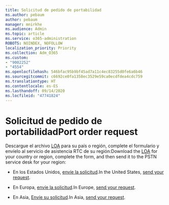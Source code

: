 ```yaml
---
title: Solicitud de pedido de portabilidad
ms.author: pebaum
author: pebaum
manager: mnirkhe
ms.audience: Admin
ms.topic: article
ms.service: o365-administration
ROBOTS: NOINDEX, NOFOLLOW
localization_priority: Priority
ms.collection: Adm_O365
ms.custom:
- "9002252"
- "4554"
ms.openlocfilehash: 546bfac95b9bf45ad7a11c4ec83255d0fe6a6b46
ms.sourcegitcommit: c6692ce0fa1358ec3529e59ca0ecdfdea4cdc759
ms.translationtype: HT
ms.contentlocale: es-ES
ms.lasthandoff: 09/14/2020
ms.locfileid: "47741824"
---
```

# <a name="port-order-request"></a><span data-ttu-id="f4884-102">Solicitud de pedido de portabilidad</span><span class="sxs-lookup"><span data-stu-id="f4884-102">Port order request</span></span>

<span data-ttu-id="f4884-103">Descargue el archivo [LOA](https://docs.microsoft.com/microsoftteams/manage-phone-numbers-for-your-organization/manage-phone-numbers-for-your-organization#letters-of-authorization-loas-for-transferring-numbers) para su país o región, complete el formulario y envíelo al servicio de asistencia RTC de su región:</span><span class="sxs-lookup"><span data-stu-id="f4884-103">Download the [LOA](https://docs.microsoft.com/microsoftteams/manage-phone-numbers-for-your-organization/manage-phone-numbers-for-your-organization#letters-of-authorization-loas-for-transferring-numbers) for your country or region, complete the form, and then send it to the PSTN service desk for your region:</span></span>

- <span data-ttu-id="f4884-104">En los Estados Unidos, [envíe la solicitud](mailto:ptn@microsoft.com).</span><span class="sxs-lookup"><span data-stu-id="f4884-104">In the United States, [send your request](mailto:ptn@microsoft.com).</span></span>

- <span data-ttu-id="f4884-105">En Europa, [envíe la solicitud](mailto:ptneu@microsoft.com).</span><span class="sxs-lookup"><span data-stu-id="f4884-105">In Europe, [send your request](mailto:ptneu@microsoft.com).</span></span>

- <span data-ttu-id="f4884-106">En Asia, [Envíe su solicitud](mailto:ptnapac@microsoft.com).</span><span class="sxs-lookup"><span data-stu-id="f4884-106">In Asia, [send your request](mailto:ptnapac@microsoft.com).</span></span>
